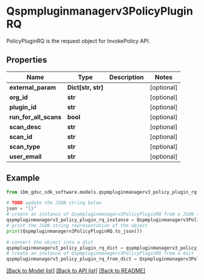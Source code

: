 # Qspmpluginmanagerv3PolicyPluginRQ

PolicyPluginRQ is the request object for InvokePolicy API.

## Properties

Name | Type | Description | Notes
------------ | ------------- | ------------- | -------------
**external_param** | **Dict[str, str]** |  | [optional] 
**org_id** | **str** |  | [optional] 
**plugin_id** | **str** |  | [optional] 
**run_for_all_scans** | **bool** |  | [optional] 
**scan_desc** | **str** |  | [optional] 
**scan_id** | **str** |  | [optional] 
**scan_type** | **str** |  | [optional] 
**user_email** | **str** |  | [optional] 

## Example

```python
from ibm_gdsc_sdk_software.models.qspmpluginmanagerv3_policy_plugin_rq import Qspmpluginmanagerv3PolicyPluginRQ

# TODO update the JSON string below
json = "{}"
# create an instance of Qspmpluginmanagerv3PolicyPluginRQ from a JSON string
qspmpluginmanagerv3_policy_plugin_rq_instance = Qspmpluginmanagerv3PolicyPluginRQ.from_json(json)
# print the JSON string representation of the object
print(Qspmpluginmanagerv3PolicyPluginRQ.to_json())

# convert the object into a dict
qspmpluginmanagerv3_policy_plugin_rq_dict = qspmpluginmanagerv3_policy_plugin_rq_instance.to_dict()
# create an instance of Qspmpluginmanagerv3PolicyPluginRQ from a dict
qspmpluginmanagerv3_policy_plugin_rq_from_dict = Qspmpluginmanagerv3PolicyPluginRQ.from_dict(qspmpluginmanagerv3_policy_plugin_rq_dict)
```
[[Back to Model list]](../README.md#documentation-for-models) [[Back to API list]](../README.md#documentation-for-api-endpoints) [[Back to README]](../README.md)


